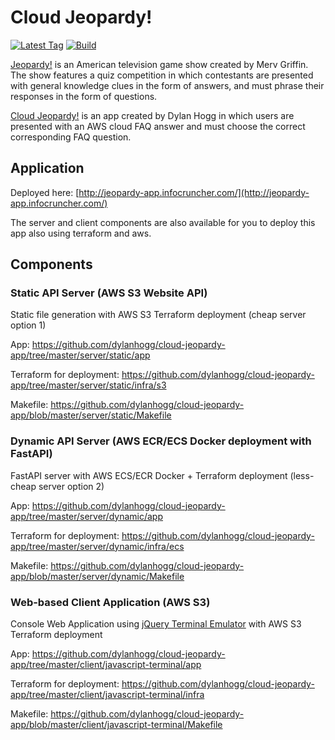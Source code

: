 # Cloud Jeopardy!

[![Latest Tag](https://img.shields.io/github/v/tag/dylanhogg/cloud-jeopardy-app)](https://github.com/dylanhogg/cloud-jeopardy-app/tags)
[![Build](https://github.com/dylanhogg/cloud-jeopardy-app/workflows/build/badge.svg)](https://github.com/dylanhogg/cloud-jeopardy-app/actions)


[Jeopardy!](https://en.wikipedia.org/wiki/Jeopardy!) is an American television game show created by Merv Griffin. 
The show features a quiz competition in which contestants are presented with general knowledge clues in the form of answers, 
and must phrase their responses in the form of questions.

[Cloud Jeopardy!](https://github.com/dylanhogg/cloud-jeopardy-app) is an app created by Dylan Hogg in which users are 
presented with an AWS cloud FAQ answer and must choose the correct corresponding FAQ question.

## Application

Deployed here: [http://jeopardy-app.infocruncher.com/](http://jeopardy-app.infocruncher.com/)  

The server and client components are also available for you to deploy this app also using terraform and aws.

## Components

### Static API Server (AWS S3 Website API)

Static file generation with AWS S3 Terraform deployment (cheap server option 1)

App: https://github.com/dylanhogg/cloud-jeopardy-app/tree/master/server/static/app

Terraform for deployment: https://github.com/dylanhogg/cloud-jeopardy-app/tree/master/server/static/infra/s3

Makefile: https://github.com/dylanhogg/cloud-jeopardy-app/blob/master/server/static/Makefile


### Dynamic API Server (AWS ECR/ECS Docker deployment with FastAPI)

FastAPI server with AWS ECS/ECR Docker + Terraform deployment (less-cheap server option 2)

App: https://github.com/dylanhogg/cloud-jeopardy-app/tree/master/server/dynamic/app

Terraform for deployment: https://github.com/dylanhogg/cloud-jeopardy-app/tree/master/server/dynamic/infra/ecs

Makefile: https://github.com/dylanhogg/cloud-jeopardy-app/blob/master/server/dynamic/Makefile


### Web-based Client Application (AWS S3)

Console Web Application using [jQuery Terminal Emulator](https://terminal.jcubic.pl/) with AWS S3 Terraform deployment

App: https://github.com/dylanhogg/cloud-jeopardy-app/tree/master/client/javascript-terminal/app

Terraform for deployment: https://github.com/dylanhogg/cloud-jeopardy-app/tree/master/client/javascript-terminal/infra

Makefile: https://github.com/dylanhogg/cloud-jeopardy-app/blob/master/client/javascript-terminal/Makefile
